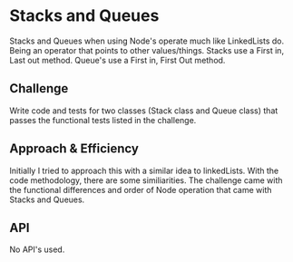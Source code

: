 # Stacks and Queues
Stacks and Queues when using Node's operate much like LinkedLists do. Being an operator that points to other values/things. Stacks use a First in, Last out method. Queue's use a First in, First Out method.

## Challenge
Write code and tests for two classes (Stack class and Queue class) that passes the functional tests listed in the challenge.

## Approach & Efficiency
Initially I tried to approach this with a similar idea to linkedLists. With the code methodology, there are some similiarities. The challenge came with the functional differences and order of Node operation that came with Stacks and Queues.

## API
No API's used.
